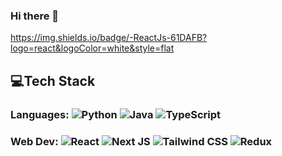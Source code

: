### Hi there 👋

https://img.shields.io/badge/-ReactJs-61DAFB?logo=react&logoColor=white&style=flat
## 💻Tech Stack

### Languages:  ![Python](https://img.shields.io/badge/python-3670A0?style=for-the-badge&logo=python&logoColor=ffdd54) ![Java](https://img.shields.io/badge/java-%23ED8B00.svg?style=for-the-badge&logo=java&logoColor=white) ![TypeScript](https://img.shields.io/badge/typescript-%23007ACC.svg?style=for-the-badge&logo=typescript&logoColor=white) 
  

### Web Dev:  ![React](https://img.shields.io/badge/-React-61DAFB?logo=react&logoColor=white&style=flat) ![Next JS](https://img.shields.io/badge/-Next.js-000000?logo=next.js&logoColor=white&style=flat) ![Tailwind CSS](https://img.shields.io/badge/-TailWind%20CSS-06B6D4?logo=tailwind-css&logoColor=white&style=flat) ![Redux](https://img.shields.io/badge/redux-%23593d88.svg?style=for-the-badge&logo=redux&logoColor=white)


<!--
**tyfiero/tyfiero** is a ✨ _special_ ✨ repository because its `README.md` (this file) appears on your GitHub profile.

Here are some ideas to get you started:

- 🔭 I’m currently working on ...
- 🌱 I’m currently learning ...
- 👯 I’m looking to collaborate on ...
- 🤔 I’m looking for help with ...
- 💬 Ask me about ...
- 📫 How to reach me: ...
- 😄 Pronouns: ...
- ⚡ Fun fact: ...
-->

